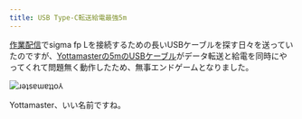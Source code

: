 ```yaml
---
title: USB Type-C転送給電最強5m
---
```

[作業配信](https://www.youtube.com/c/r7kamura)でsigma fp Lを接続するための長いUSBケーブルを探す日々を送っていたのですが、[Yottamasterの5mのUSBケーブル](https://www.amazon.co.jp/dp/B09Y1BY75P)がデータ転送と給電を同時にやってくれて問題無く動作したため、無事エンドゲームとなりました。

![](https://lh3.googleusercontent.com/J0PxHEIzOhht1vyVj6BmBWgjQvqIgwDG6BWi44DAYVC--m2EOdTMz4qOLelrL43rYmBFp9l9AWgT7rmJJDw4WqmZqTlUMDUb6QrrHIMZHBl0A5aI_ZIGUxdiM8ZwHzVybUA2aIWWH_BtkEhS-0pUKXLpCLrx-qNr2xBhA4BeGcCqtLUNuktzo9vDzEGGWw "ɹǝʇsɐɯɐʇʇo⅄")

Yottamaster、いい名前ですね。
